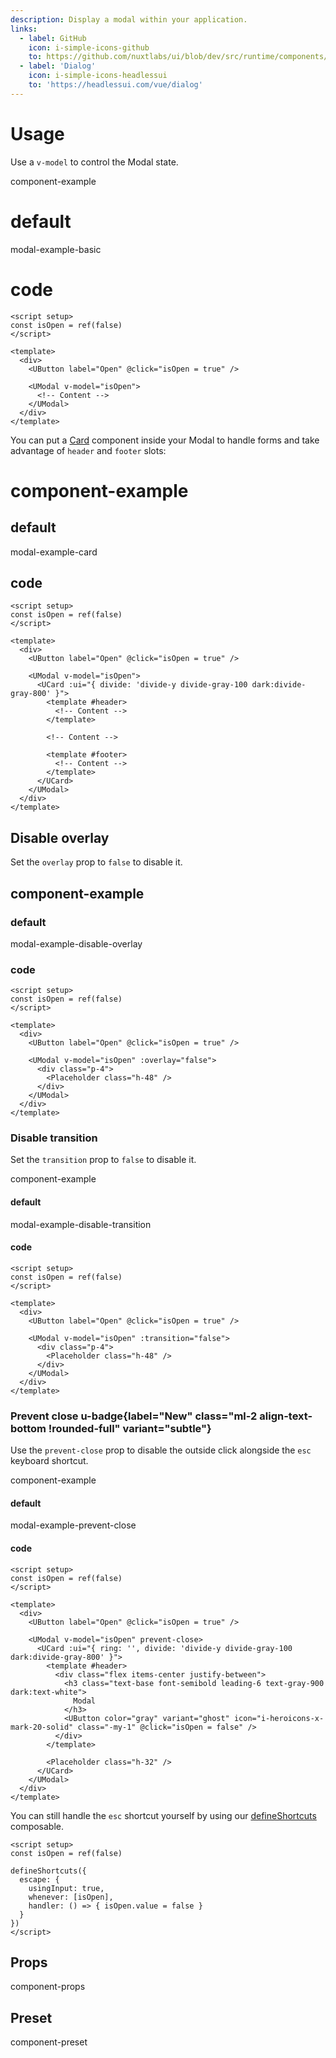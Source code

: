 ```yaml
---
description: Display a modal within your application.
links:
  - label: GitHub
    icon: i-simple-icons-github
    to: https://github.com/nuxtlabs/ui/blob/dev/src/runtime/components/overlays/Modal.vue
  - label: 'Dialog'
    icon: i-simple-icons-headlessui
    to: 'https://headlessui.com/vue/dialog'
---
```


# Usage

Use a `v-model` to control the Modal state.

component-example

# default

modal-example-basic

# code

```vue
<script setup>
const isOpen = ref(false)
</script>

<template>
  <div>
    <UButton label="Open" @click="isOpen = true" />

    <UModal v-model="isOpen">
      <!-- Content -->
    </UModal>
  </div>
</template>
```

You can put a [Card](/layout/card) component inside your Modal to handle forms and take advantage of `header` and `footer` slots:

# component-example

## default

modal-example-card

## code

```vue
<script setup>
const isOpen = ref(false)
</script>

<template>
  <div>
    <UButton label="Open" @click="isOpen = true" />

    <UModal v-model="isOpen">
      <UCard :ui="{ divide: 'divide-y divide-gray-100 dark:divide-gray-800' }">
        <template #header>
          <!-- Content -->
        </template>

        <!-- Content -->

        <template #footer>
          <!-- Content -->
        </template>
      </UCard>
    </UModal>
  </div>
</template>
```

## Disable overlay

Set the `overlay` prop to `false` to disable it.

## component-example

### default

modal-example-disable-overlay

### code

```vue
<script setup>
const isOpen = ref(false)
</script>

<template>
  <div>
    <UButton label="Open" @click="isOpen = true" />

    <UModal v-model="isOpen" :overlay="false">
      <div class="p-4">
        <Placeholder class="h-48" />
      </div>
    </UModal>
  </div>
</template>
```

### Disable transition

Set the `transition` prop to `false` to disable it.

component-example

#### default

modal-example-disable-transition

#### code

```vue
<script setup>
const isOpen = ref(false)
</script>

<template>
  <div>
    <UButton label="Open" @click="isOpen = true" />

    <UModal v-model="isOpen" :transition="false">
      <div class="p-4">
        <Placeholder class="h-48" />
      </div>
    </UModal>
  </div>
</template>
```

### Prevent close u-badge{label="New" class="ml-2 align-text-bottom !rounded-full" variant="subtle"}

Use the `prevent-close` prop to disable the outside click alongside the `esc` keyboard shortcut.

component-example

#### default

modal-example-prevent-close

#### code

```vue
<script setup>
const isOpen = ref(false)
</script>

<template>
  <div>
    <UButton label="Open" @click="isOpen = true" />

    <UModal v-model="isOpen" prevent-close>
      <UCard :ui="{ ring: '', divide: 'divide-y divide-gray-100 dark:divide-gray-800' }">
        <template #header>
          <div class="flex items-center justify-between">
            <h3 class="text-base font-semibold leading-6 text-gray-900 dark:text-white">
              Modal
            </h3>
            <UButton color="gray" variant="ghost" icon="i-heroicons-x-mark-20-solid" class="-my-1" @click="isOpen = false" />
          </div>
        </template>

        <Placeholder class="h-32" />
      </UCard>
    </UModal>
  </div>
</template>
```

You can still handle the `esc` shortcut yourself by using our [defineShortcuts](/getting-started/shortcuts#defineshortcuts) composable.

```vue
<script setup>
const isOpen = ref(false)

defineShortcuts({
  escape: {
    usingInput: true,
    whenever: [isOpen],
    handler: () => { isOpen.value = false }
  }
})
</script>
```

## Props

component-props

## Preset

component-preset
